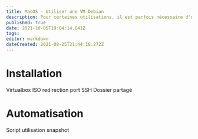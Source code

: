 ```yaml
---
title: MacOS - Utiliser une VM Debian
description: Pour certaines utilisations, il est parfois nécessaire d'utiliser une VM Debian, simplifions son utilisation !
published: true
date: 2021-10-05T19:04:14.041Z
tags: 
editor: markdown
dateCreated: 2021-08-25T21:44:18.272Z
---
```


# Installation
Virtualbox
ISO
redirection port SSH
Dossier partagé

# Automatisation
Script
utilisation
snapshot
